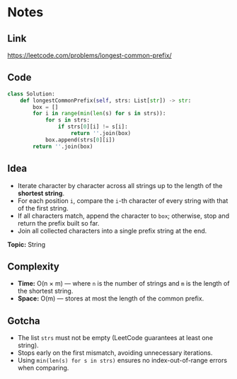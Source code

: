 # Notes

## Link
https://leetcode.com/problems/longest-common-prefix/

## Code
``` python
class Solution:
    def longestCommonPrefix(self, strs: List[str]) -> str:
        box = []
        for i in range(min(len(s) for s in strs)):
            for s in strs:
                if strs[0][i] != s[i]:
                    return ''.join(box)
            box.append(strs[0][i])
        return ''.join(box)
```

## Idea
- Iterate character by character across all strings up to the length of the **shortest string**.  
- For each position `i`, compare the `i`-th character of every string with that of the first string.  
- If all characters match, append the character to `box`; otherwise, stop and return the prefix built so far.  
- Join all collected characters into a single prefix string at the end.

**Topic:** String

## Complexity
- **Time:** O(n × m) — where `n` is the number of strings and `m` is the length of the shortest string.  
- **Space:** O(m) — stores at most the length of the common prefix.

## Gotcha
- The list `strs` must not be empty (LeetCode guarantees at least one string).  
- Stops early on the first mismatch, avoiding unnecessary iterations.  
- Using `min(len(s) for s in strs)` ensures no index-out-of-range errors when comparing.